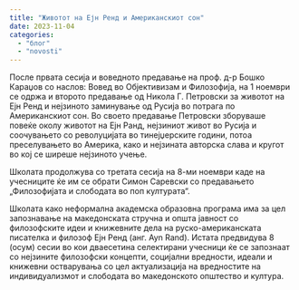 ```yaml
---
title: "Животот на Ејн Ренд и Американскиот сон"
date: 2023-11-04
categories: 
  - "блог"
  - "novosti"
---
```


После првата сесија и воведното предавање на проф. д-р Бошко Караџов со наслов: Вовед во Објективизам и Филозофија, на 1 ноември се одржа и второто предавање од Никола Г. Петровски за животот на Ејн Ренд и нејзиното заминување од Русија во потрага по Американскиот сон. Во своето предавање Петровски зборуваше повеќе околу животот на Ејн Ранд, нејзиниот живот во Русија и соочувањето со револуцијата во тинејџерските години, потоа преселувањето во Америка, како и нејзината авторска слава и кругот во кој се ширеше нејзиното учење.

Школата продолжува со третата сесија на 8-ми ноември каде на учесниците ќе им се обрати Симон Саревски со предавањето „Филозофијата и слободата во поп културата“.

Школата како неформална академска образовна програма има за цел запознавање на македонската стручна и општа јавност со филозофските идеи и книжевните дела на руско-американската писателка и филозоф Eјн Ренд (анг. Ayn Rand). Истата предвидува 8 (осум) сесии во кои дваесетина селектирани учесници ќе се запознаат со нејзините филозофски концепти, социјални вредности, идеали и книжевни остварувања со цел актуализација на вредностите на индивидуализмот и слободата во македонското општество и култура.
